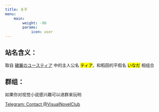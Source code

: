 ```yaml
---
title: 关于
menu:
    main: 
        weight: -90
        params:
            icon: user
---
```


## 站名含义：

取自 [穢翼のユースティア](https://zh.wikipedia.org/zh-hans/%E7%A9%A2%E7%BF%BC%E7%9A%84%E5%B0%A4%E6%96%AF%E8%92%82%E5%A9%AD) 中的主人公名 <mark>ティア</mark>，和稻田的平假名 <mark>いなだ</mark> 相组合

## 群组：

如果你对视觉小说感兴趣可以进群来玩哟

[Telegram: Contact @VisualNovelClub](https://t.me/VisualNovelClub)
